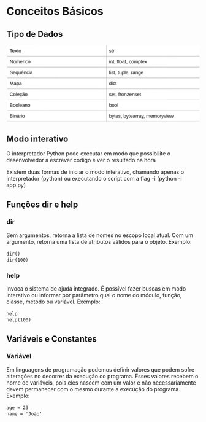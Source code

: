 # Conceitos Básicos

<h2>Tipo de Dados</h2>

<img src="../assets/Tipo de dados.jpeg">

<h2>Modo interativo</h2>
<p>O interpretador Python pode executar em modo que possibilite o desenvolvedor a escrever código e ver o resultado na hora</p>

<p>Existem duas formas de iniciar o modo interativo, chamando apenas o interpretador (python) ou executando o script com a flag -i (python -i app.py)</p>

<h2>Funções dir e help</h2>

<h3>dir</h3>
<p>Sem argumentos, retorna a lista de nomes no escopo local atual. Com um argumento, retorna uma lista de atributos válidos para o objeto. Exemplo: </p>

~~~
dir()
dir(100)
~~~

<h3>help</h3>
<p>Invoca o sistema de ajuda integrado. É possível fazer buscas em modo interativo ou informar por parâmetro qual o nome do módulo, função, classe, método ou variável. Exemplo:</p>

~~~
help
help(100)
~~~

<h2>Variáveis e Constantes</h2>

<h3>Variável</h3>
<p>Em linguagens de programação podemos definir valores que podem sofre alterações no decorrer da execução co programa. Esses valores recebem o nome de variáveis, pois eles nascem com um valor e não necessariamente devem permanecer com o mesmo durante a execução do programa. Exemplo:</p>

~~~
age = 23
name = 'João'
~~~





